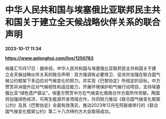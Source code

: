 # 中华人民共和国与埃塞俄比亚联邦民主共和国关于建立全天候战略伙伴关系的联合声明

**2023-10-17 11:34**

**https://www.gelonghui.com/live/1250783**

格隆汇10月17日｜据央视，中华人民共和国与埃塞俄比亚联邦民主共和国关于建立全天候战略伙伴关系的联合声明：双方强调有必要捍卫、促进并加强在联合国气候公约框架下多边应对气候变化的努力，并实现《巴黎协定》所规定的目标。中方赞赏非洲提升应对气候韧性和适应能力，开展环境保护和气候行动项目，支持埃塞俄比亚“绿色遗产倡议”。埃塞方赞赏中方在气候变化南南合作方面所作贡献。两国将加强绿色经济、可再生能源开发领域合作，共同努力推动《联合国气候变化框架公约》及其《巴黎协定》全面有效落实，推动2023年12月在阿联酋举行的《联合国气候变化框架公约》第二十八次缔约方大会取得成功。